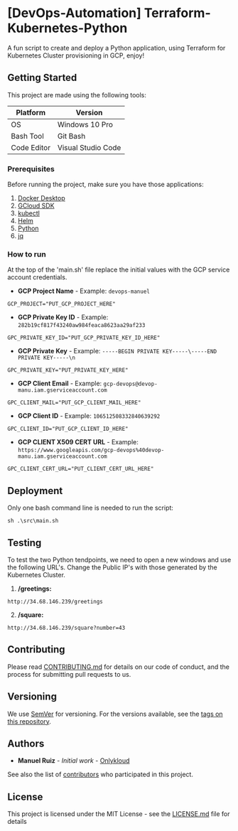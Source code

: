 # [DevOps-Automation] Terraform-Kubernetes-Python

A fun script to create and deploy a Python application, using Terraform for Kubernetes Cluster provisioning in GCP, enjoy!

## Getting Started

This project are made using the following tools:

|Platform|Version|
| ------------------- | ------------------ |
|OS|Windows 10 Pro|
|Bash Tool|Git Bash|
|Code Editor|Visual Studio Code|

### Prerequisites

Before running the project, make sure you have those applications:

1. [Docker Desktop](https://docs.docker.com/get-docker/)
2. [GCloud SDK](https://cloud.google.com/sdk)
3. [kubectl](https://kubernetes.io/es/docs/tasks/tools/install-kubectl/)
4. [Helm](https://helm.sh/docs/intro/install/)
5. [Python](https://www.python.org/downloads/)
6. [jq](https://stedolan.github.io/jq/)

### How to run 

At the top of the 'main.sh' file replace the initial values with the GCP service account credentials.

* **GCP Project Name** - Example: `devops-manuel`
```
GCP_PROJECT="PUT_GCP_PROJECT_HERE"
```
* **GCP Private Key ID** - Example: `282b19cf817f43240aw984feaca8623aa29af233`
```
GPC_PRIVATE_KEY_ID="PUT_GCP_PRIVATE_KEY_ID_HERE"
```
* **GCP Private Key** - Example: `-----BEGIN PRIVATE KEY-----\-----END PRIVATE KEY-----\n`
```
GPC_PRIVATE_KEY="PUT_PRIVATE_KEY_HERE"
```
* **GCP Client Email** - Example: `gcp-devops@devop-manu.iam.gserviceaccount.com`
```
GPC_CLIENT_MAIL="PUT_GCP_CLIENT_MAIL_HERE"
```
* **GCP Client ID** - Example: `106512508332840639292`
```
GPC_CLIENT_ID="PUT_GCP_CLIENT_ID_HERE"
```
* **GCP CLIENT X509 CERT URL** - Example: `https://www.googleapis.com/gcp-devops%40devop-manu.iam.gserviceaccount.com`
```
GPC_CLIENT_CERT_URL="PUT_CLIENT_CERT_URL_HERE"
```

## Deployment

Only one bash command line is needed to run the script:
```
sh .\src\main.sh
```
## Testing

To test the two Python tendpoints, we need to open a new windows and use the following URL's. Change the Public IP's with those generated by the Kubernetes Cluster.
1. **/greetings:** 
```
http://34.68.146.239/greetings
```
2. **/square:** 
```
http://34.68.146.239/square?number=43
```

## Contributing

Please read [CONTRIBUTING.md](https://gist.github.com/PurpleBooth/b24679402957c63ec426) for details on our code of conduct, and the process for submitting pull requests to us.

## Versioning

We use [SemVer](http://semver.org/) for versioning. For the versions available, see the [tags on this repository](https://github.com/your/project/tags). 

## Authors

* **Manuel Ruiz** - *Initial work* - [Onlykloud](https://github.com/onlykloud)

See also the list of [contributors](https://github.com/onlykloud/DevOps-Terraform-Kubernetes-Python/contributors) who participated in this project.

## License

This project is licensed under the MIT License - see the [LICENSE.md](LICENSE.md) file for details
